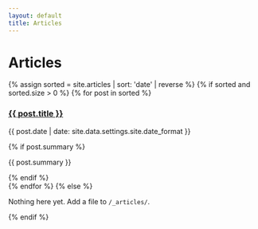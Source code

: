 ```yaml
---
layout: default
title: Articles
---
```



# Articles
<div class="grid grid-3">
{% assign sorted = site.articles | sort: 'date' | reverse %}
{% if sorted and sorted.size > 0 %}
{% for post in sorted %}
<div class="card">
<h3><a href="{{ post.url }}">{{ post.title }}</a></h3>
<p class="muted">{{ post.date | date: site.data.settings.site.date_format }}</p>
{% if post.summary %}<p>{{ post.summary }}</p>{% endif %}
</div>
{% endfor %}
{% else %}
<div class="card"><p class="muted">Nothing here yet. Add a file to <code>/_articles/</code>.</p></div>
{% endif %}
</div>
